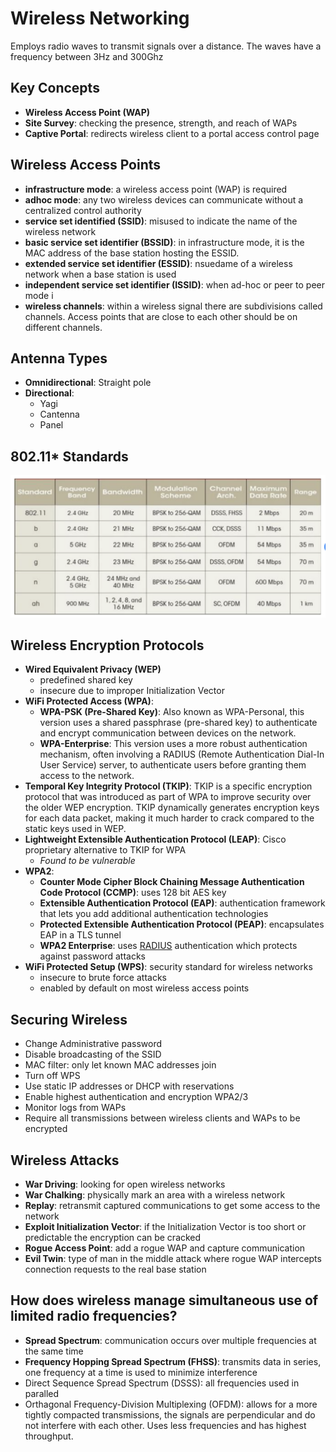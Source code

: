 # Wireless Networking
Employs radio waves to transmit signals over a distance. The waves have a frequency between 3Hz and 300Ghz

## Key Concepts
- **Wireless Access Point (WAP)**
- **Site Survey**: checking the presence, strength, and reach of WAPs
- **Captive Portal**: redirects wireless client to a portal access control page

## Wireless Access Points
- **infrastructure mode**: a wireless access point (WAP) is required
- **adhoc mode**: any two wireless devices can communicate without a centralized control authority
- **service set identified (SSID)**: misused to indicate the name of the wireless network
- **basic service set identifier (BSSID)**: in infrastructure mode, it is the MAC address of the base station
  hosting the ESSID. 
- **extended service set identifier (ESSID)**: nsuedame of a wireless network when a base station is used
- **independent service set identifier (ISSID)**: when ad-hoc or peer to peer mode i 
- **wireless channels**: within a wireless signal there are subdivisions called channels. Access points that
  are close to each other should be on different channels.

## Antenna Types
- **Omnidirectional**: Straight pole
- **Directional**:
  - Yagi
  - Cantenna
  - Panel
 
## 802.11* Standards
![802.11](/images/80211.png)

## Wireless Encryption Protocols
- **Wired Equivalent Privacy (WEP)**
  - predefined shared key
  - insecure due to improper Initialization Vector
- **WiFi Protected Access (WPA)**:
  - **WPA-PSK (Pre-Shared Key)**: Also known as WPA-Personal, this version uses a shared passphrase (pre-shared key) to authenticate and encrypt communication between devices on the network.
  - **WPA-Enterprise**: This version uses a more robust authentication mechanism, often involving a RADIUS (Remote Authentication Dial-In User Service) server, to authenticate users before granting them access to the network.
- **Temporal Key Integrity Protocol (TKIP)**: TKIP is a specific encryption protocol that was introduced as part of WPA to improve security over the older WEP encryption. TKIP dynamically generates encryption keys for each data packet, making it much harder to crack compared to the static keys used in WEP.
- **Lightweight Extensible Authentication Protocol (LEAP)**: Cisco proprietary alternative to TKIP for WPA
  - _Found to be vulnerable_
- **WPA2**:
  - **Counter Mode Cipher Block Chaining Message Authentication Code Protocol (CCMP)**: uses 128 bit AES key
  - **Extensible Authentication Protocol (EAP)**: authentication framework that lets you add additional authentication technologies
  - **Protected Extensible Authentication Protocol (PEAP)**: encapsulates EAP in a TLS tunnel
  - **WPA2 Enterprise**: uses [RADIUS](RADIUS.md) authentication which protects against password attacks
- **WiFi Protected Setup (WPS)**: security standard for wireless networks
  - insecure to brute force attacks
  - enabled by default on most wireless access points

## Securing Wireless
- Change Administrative password
- Disable broadcasting of the SSID
- MAC filter: only let known MAC addresses join
- Turn off WPS
- Use static IP addresses or DHCP with reservations
- Enable highest authentication and encryption WPA2/3
- Monitor logs from WAPs
- Require all transmissions between wireless clients and WAPs to be encrypted


## Wireless Attacks
- **War Driving**: looking for open wireless networks
- **War Chalking**: physically mark an area with a wireless network
- **Replay**: retransmit captured communications to get some access to the network
- **Exploit Initialization Vector**: if the Initialization Vector is too short or predictable the encryption can be cracked
- **Rogue Access Point**: add a rogue WAP and capture communication
- **Evil Twin**: type of man in the middle attack where rogue WAP intercepts connection requests to the
  real base station
 
## How does wireless manage simultaneous use of limited radio frequencies? 
- **Spread Spectrum**: communication occurs over multiple frequencies at the same time
- **Frequency Hopping Spread Spectrum (FHSS)**: transmits data in series, one frequency at a time is used to minimize
  interference
- Direct Sequence Spread Spectrum (DSSS): all frequencies used in paralled
- Orthagonal Frequency-Division Multiplexing (OFDM): allows for a more tightly compacted transmissions, the signals are perpendicular and do not interfere with each other. Uses less frequencies and has highest throughput. 
